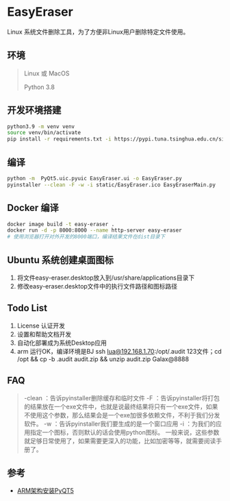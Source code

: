 # EasyEraser

Linux 系统文件删除工具，为了方便非Linux用户删除特定文件使用。

## 环境

> Linux 或 MacOS
>
> Python 3.8

## 开发环境搭建

```bash
python3.9 -m venv venv
source venv/bin/activate
pip install -r requirements.txt -i https://pypi.tuna.tsinghua.edu.cn/simple
```

## 编译

```bash
python -m  PyQt5.uic.pyuic EasyEraser.ui -o EasyEraser.py
pyinstaller --clean -F -w -i static/EasyEraser.ico EasyEraserMain.py
```

## Docker 编译

```bash
docker image build -t easy-eraser .
docker run -d -p 8000:8000 --name http-server easy-eraser
# 使用浏览器打开对外开发的8000端口，编译结果文件在dist目录下
```

## Ubuntu 系统创建桌面图标

1. 将文件easy-eraser.desktop放入到/usr/share/applications目录下
2. 修改easy-eraser.desktop文件中的执行文件路径和图标路径

## Todo List

1. License 认证开发
2. 设置和帮助文档开发
3. 自动化部署成为系统Desktop应用
4. arm 运行OK，编译环境是BJ ssh lua@192.168.1.70:/opt/.audit 123文件；cd /opt && cp -b .audit audit.zip && unzip audit.zip Galax@8888

## FAQ

> -clean ：告诉pyinstaller删除缓存和临时文件
> -F ：告诉pyinstaller将打包的结果放在一个exe文件中，也就是说最终结果将只有一个exe文件，如果不使用这个参数，那么结果会是一个exe加很多依赖文件，不利于我们分发软件。
> -w ：告诉pyinstaller我们要生成的是一个窗口应用
> -i ：为我们的应用指定一个图标，否则默认的话会使用python图标。
> 一般来说，这些参数就足够日常使用了，如果需要更深入的功能，比如加密等等，就需要阅读手册了。

## 参考

- [ARM架构安装PyQT5](https://blog.csdn.net/foreverey/article/details/121410672)
